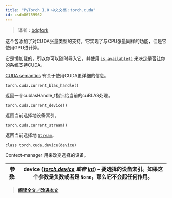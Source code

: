 ```yaml
---
title: "PyTorch 1.0 中文文档：torch.cuda"
id: csdn86759962
---
```


> 译者：[bdqfork](https://github.com/bdqfork)

这个包添加了对CUDA张量类型的支持，它实现了与CPU张量同样的功能，但是它使用GPU进计算。

它是懒加载的，所以你可以随时导入它，并使用 [`is_available()`](#torch.cuda.is_available "torch.cuda.is_available") 来决定是否让你的系统支持CUDA。

[CUDA semantics](notes/cuda.html#cuda-semantics) 有关于使用CUDA更详细的信息。

```
torch.cuda.current_blas_handle() 
```

返回一个cublasHandle_t指针给当前的cuBLAS处理。

```
torch.cuda.current_device() 
```

返回当前选择地设备索引。

```
torch.cuda.current_stream() 
```

返回当前选择地 [`Stream`](#torch.cuda.Stream "torch.cuda.Stream")。

```
class torch.cuda.device(device) 
```

Context-manager 用来改变选择的设备。

| 参数: | **device** ([*torch.device*](tensor_attributes.html#torch.torch.device "torch.torch.device") *或者* [*int*](https://docs.python.org/3/library/functions.html#int "(in Python v3.7)")) – 要选择的设备索引。如果这个参数是负数或者是 `None`，那么它不会起任何作用。 |
| --- | --- |

> [**阅读全文／改进本文**](https://github.com/apachecn/pytorch-doc-zh/blob/master/docs/1.0/cuda.md)